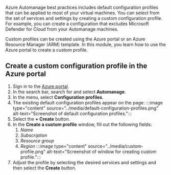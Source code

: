Azure Automanage best practices includes default configuration profiles that can be applied to most of your virtual machines. You can select from the set of services and settings by creating a custom configuration profile. For example, you can create a configuration that excludes Microsoft Defender for Cloud from your Automanage machines.

Custom profiles can be created using the Azure portal or an Azure Resource Manager (ARM) template. In this module, you learn how to use the Azure portal to create a custom profile.

## Create a custom configuration profile in the Azure portal

1. Sign in to the [Azure portal](https://portal.azure.com/).
1. In the search bar, search for and select **Automanage**.
1. In the menu, select **Configuration profiles**.
1. The existing default configuration profiles appear on the page:
:::image type="content" source="../media/default-configuration-profiles.png" alt-text="Screenshot of default configuration profiles.":::
1. Select the **+ Create** button.
1. In the **Create a custom profile** window, fill out the following fields:
    1. *Name*
    1. *Subscription*
    1. *Resource group*
    1. *Region*
:::image type="content" source="../media/custom-profile.png" alt-text="Screenshot of window for creating custom profile.":::
1. Adjust the profile by selecting the desired services and settings and then select the **Create** button.

